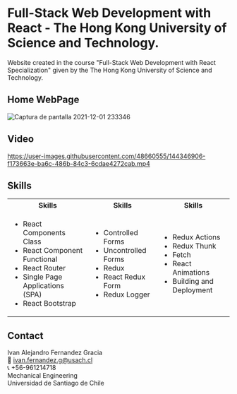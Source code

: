# Full-Stack Web Development with React - The Hong Kong University of Science and Technology.

Website created in the course "Full-Stack Web Development with React Specialization" given by the The Hong Kong University of Science and Technology.

## Home WebPage
![Captura de pantalla 2021-12-01 233346](https://user-images.githubusercontent.com/48660555/144346995-e2ac33fd-2f64-404e-8230-48682903a10b.png)

## Video
https://user-images.githubusercontent.com/48660555/144346906-f173663e-ba6c-486b-84c3-6cdae4272cab.mp4


<!-- Tech -->
## Skills
<table>
  <tbody>
    <tr>
      <th align="center">Skills</th>
      <th align="center">Skills</th>      
      <th align="center">Skills</th>
    </tr>
        <td>
        <ul>
          <li>React Components Class</li>   
          <li>React Component Functional</li>          
          <li>React Router</li>          
          <li>Single Page Applications (SPA)</li>       
          <li>React Bootstrap</li>  
        </ul>
      </td>    
        <td>
        <ul>
          <li>Controlled Forms</li>          
          <li>Uncontrolled Forms</li>          
          <li>Redux</li>     
          <li>React Redux Form</li>      
          <li>Redux Logger</li>   
        </ul>
      </td>
         <td>
        <ul>
          <li>Redux Actions</li>          
          <li>Redux Thunk</li>          
          <li>Fetch</li>         
          <li>React Animations</li>    
          <li>Building and Deployment</li>    
        </ul>
      </td>
   
  </tbody>
</table>

<!-- CONTACT -->
## Contact
Ivan Alejandro Fernandez Gracia  
:email: ivan.fernandez.g@usach.cl  
:telephone_receiver: +56-961214718  
Mechanical Engineering  
Universidad de Santiago de Chile


